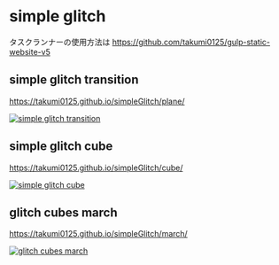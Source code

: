 # simple glitch

タスクランナーの使用方法は https://github.com/takumi0125/gulp-static-website-v5

## simple glitch transition

https://takumi0125.github.io/simpleGlitch/plane/

[![simple glitch transition](https://takumi0125.github.io/simpleGlitch/plane/)](https://takumi0125.github.io/simpleGlitch/assets/img/ogpPlane.png)


## simple glitch cube

https://takumi0125.github.io/simpleGlitch/cube/

[![simple glitch cube](https://takumi0125.github.io/simpleGlitch/cube/)](https://takumi0125.github.io/simpleGlitch/assets/img/ogpCube.png)


## glitch cubes march

https://takumi0125.github.io/simpleGlitch/march/

[![glitch cubes march](https://takumi0125.github.io/simpleGlitch/march/)](https://takumi0125.github.io/simpleGlitch/assets/img/ogpMarch.png)
